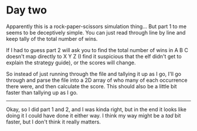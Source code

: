 # Day two

Apparently this is a rock-paper-scissors simulation thing... But part 1 to me seems to be deceptively simple. You can just read through line by line and keep tally of the total number of wins.

If I had to guess part 2 will ask you to find the total number of wins in A B C doesn't map directly to X Y Z (I find it suspicious that the elf didn't get to explain the strategy guide), or the scores will change.

So instead of just running through the file and tallying it up as I go, I'll go through and parse the file into a 2D array of who many of each occurrence there were, and then calculate the score. This should also be a little bit faster than tallying up as I go.

---

Okay, so I did part 1 and 2, and I was kinda right, but in the end it looks like doing it I could have done it either way. I think my way might be a *tad* bit faster, but I don't think it really matters.
